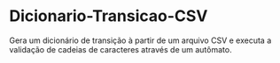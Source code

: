# Dicionario-Transicao-CSV
Gera um dicionário de transição à partir de um arquivo CSV e executa a validação de cadeias de caracteres através de um autômato.
